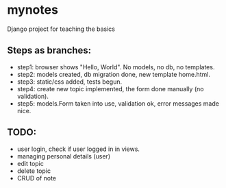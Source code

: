# mynotes
Django project for teaching the basics

## Steps as branches:
* step1: browser shows "Hello, World". No models, no db, no templates.
* step2: models created, db migration done, new template home.html.
* step3: static/css added, tests begun.
* step4: create new topic implemented, the form done manually (no validation).
* step5: models.Form taken into use, validation ok, error messages made nice.
## TODO:
* user login, check if user logged in in views.
* managing personal details (user)
* edit topic
* delete topic
* CRUD of note
